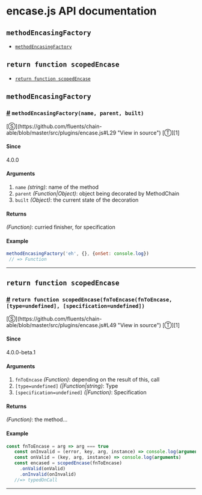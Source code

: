 # encase.js API documentation

<!-- div class="toc-container" -->

<!-- div -->

## `methodEncasingFactory`
* <a href="#methodEncasingFactory">`methodEncasingFactory`</a>

<!-- /div -->

<!-- div -->

## `return function scopedEncase`
* <a href="#return function scopedEncase">`return function scopedEncase`</a>

<!-- /div -->

<!-- /div -->

<!-- div class="doc-container" -->

<!-- div -->

## `methodEncasingFactory`

<!-- div -->

<h3 id="methodEncasingFactory"><a href="#methodEncasingFactory">#</a>&nbsp;<code>methodEncasingFactory(name, parent, built)</code></h3>
[&#x24C8;](https://github.com/fluents/chain-able/blob/master/src/plugins/encase.js#L29 "View in source") [&#x24C9;][1]



#### Since
4.0.0

#### Arguments
1. `name` *(string)*: name of the method
2. `parent` *(Function|Object)*: object being decorated by MethodChain
3. `built` *(Object)*: the current state of the decoration

#### Returns
*(Function)*: curried finisher, for specification

#### Example
```js
methodEncasingFactory('eh', {}, {onSet: console.log})
 // => Function
```
---

<!-- /div -->

<!-- /div -->

<!-- div -->

## `return function scopedEncase`

<!-- div -->

<h3 id="return function scopedEncase"><a href="#return function scopedEncase">#</a>&nbsp;<code>return function scopedEncase(fnToEncase(fnToEncase, [type=undefined], [specification=undefined])</code></h3>
[&#x24C8;](https://github.com/fluents/chain-able/blob/master/src/plugins/encase.js#L49 "View in source") [&#x24C9;][1]



#### Since
4.0.0-beta.1

#### Arguments
1. `fnToEncase` *(Function)*: depending on the result of this, call
2. `[type=undefined]` *(|Function|string)*: Type
3. `[specification=undefined]` *(|Function)*: Specification

#### Returns
*(Function)*: the method...

#### Example
```js
const fnToEncase = arg => arg === true
   const onInvalid = (error, key, arg, instance) => console.log(arguments)
   const onValid = (key, arg, instance) => console.log(arguments)
   const encased = scopedEncase(fnToEncase)
     .onValid(onValid)
     .onInvalid(onInvalid)
   //=> typedOnCall
```
---

<!-- /div -->

<!-- /div -->

<!-- /div -->

 [1]: #methodencasingfactory "Jump back to the TOC."

